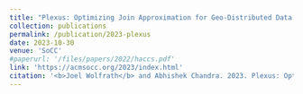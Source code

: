 ```yaml
---
title: "Plexus: Optimizing Join Approximation for Geo-Distributed Data Analytics"
collection: publications
permalink: /publication/2023-plexus
date: 2023-10-30
venue: 'SoCC'
#paperurl: '/files/papers/2022/haccs.pdf'
link: 'https://acmsocc.org/2023/index.html'
citation: '<b>Joel Wolfrath</b> and Abhishek Chandra. 2023. Plexus: Optimizing Join Approximation for Geo-Distributed Data Analytics. <i>14th ACM Symposium on Cloud Computing (SoCC 2023)</i> (to appear).'
---
```

